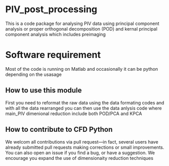 # PIV_post_processing
This is a code package for analysing PIV data using principal component analysis or proper orthogonal decomposition (POD)  and kernal principal component analysis which includes preimaging 


# Software requirement 
Most of the code is running on Matlab and occasionally it can be python depending on the usasage 


## How to use this module
First you need to reformat the raw data using the data formating codes and with all the data rearranged you can then use the data anlysis code where main_PIV dimenional reduction include both POD/PCA and KPCA 




## How to contribute to CFD Python

We welcom all contributions via pull request—in fact, several users have already submitted pull requests making corrections or small improvements. You can also open an issue if you find a bug, or have a suggestion.  We encourage you expand the use of dimensionaity reduction techniques
